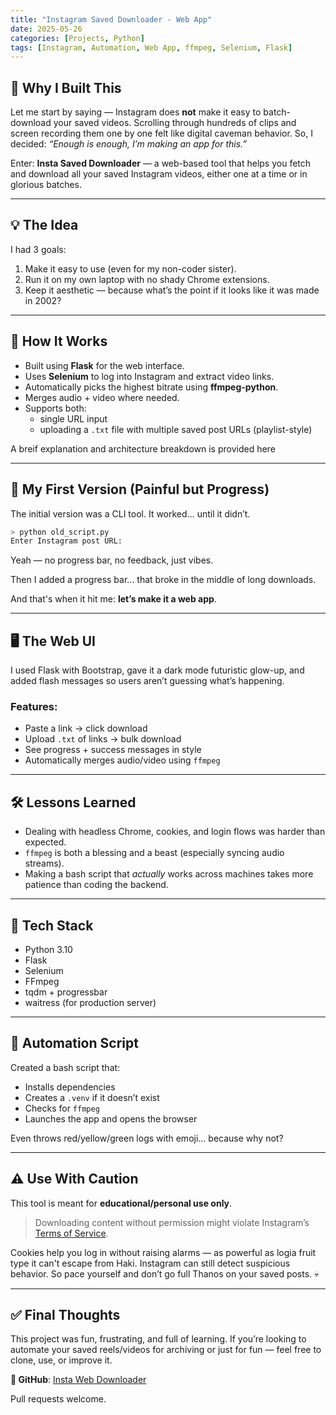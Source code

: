 ```yaml
---
title: "Instagram Saved Downloader - Web App"
date: 2025-05-26
categories: [Projects, Python]
tags: [Instagram, Automation, Web App, ffmpeg, Selenium, Flask]
---
```


## 🧠 Why I Built This

Let me start by saying — Instagram does **not** make it easy to batch-download your saved videos. Scrolling through hundreds of clips and screen recording them one by one felt like digital caveman behavior. So, I decided: *“Enough is enough, I’m making an app for this.”*

Enter: **Insta Saved Downloader** — a web-based tool that helps you fetch and download all your saved Instagram videos, either one at a time or in glorious batches.

---

## 💡 The Idea

I had 3 goals:
1. Make it easy to use (even for my non-coder sister).
2. Run it on my own laptop with no shady Chrome extensions.
3. Keep it aesthetic — because what’s the point if it looks like it was made in 2002?

---

## 🔨 How It Works

- Built using **Flask** for the web interface.
- Uses **Selenium** to log into Instagram and extract video links.
- Automatically picks the highest bitrate using **ffmpeg-python**.
- Merges audio + video where needed.
- Supports both:
  - single URL input
  - uploading a `.txt` file with multiple saved post URLs (playlist-style)

A breif explanation and architecture breakdown is provided here 

---

## 🧪 My First Version (Painful but Progress)

The initial version was a CLI tool. It worked… until it didn’t.

```bash
> python old_script.py
Enter Instagram post URL:
```

Yeah — no progress bar, no feedback, just vibes.

Then I added a progress bar... that broke in the middle of long downloads.

And that's when it hit me: **let’s make it a web app**.

---

## 🖥️ The Web UI

I used Flask with Bootstrap, gave it a dark mode futuristic glow-up, and added flash messages so users aren’t guessing what’s happening.

### Features:
- Paste a link → click download
- Upload `.txt` of links → bulk download
- See progress + success messages in style
- Automatically merges audio/video using `ffmpeg`

---

## 🛠️ Lessons Learned

- Dealing with headless Chrome, cookies, and login flows was harder than expected.
- `ffmpeg` is both a blessing and a beast (especially syncing audio streams).
- Making a bash script that *actually* works across machines takes more patience than coding the backend.

---

## 🧰 Tech Stack

- Python 3.10
- Flask
- Selenium
- FFmpeg
- tqdm + progressbar
- waitress (for production server)

---

## 🤖 Automation Script

Created a bash script that:
- Installs dependencies
- Creates a `.venv` if it doesn’t exist
- Checks for `ffmpeg`
- Launches the app and opens the browser

Even throws red/yellow/green logs with emoji... because why not?

---

## ⚠️ Use With Caution

This tool is meant for **educational/personal use only**.

> Downloading content without permission might violate Instagram’s [Terms of Service](https://help.instagram.com/581066165581870).

Cookies help you log in without raising alarms — as powerful as logia fruit type it can't escape from Haki. Instagram can still detect suspicious behavior. So pace yourself and don’t go full Thanos on your saved posts. 💀

---

## ✅ Final Thoughts

This project was fun, frustrating, and full of learning. If you’re looking to automate your saved reels/videos for archiving or just for fun — feel free to clone, use, or improve it.

**🔗 GitHub**: [Insta Web Downloader](https://github.com/Vamsi-Vadala/insta-saved-downloader)

Pull requests welcome.

